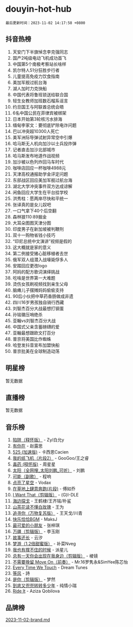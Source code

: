 # douyin-hot-hub

`最后更新时间：2023-11-02 14:17:58 +0800`

## 抖音热榜

1. 天安门下半旗悼念李克强同志
1. 国产2吨级电动飞机成功首飞
1. 中国第5个南极考察站长啥样
1. 凯尔特人51分狂胜步行者
1. 儿童提高免疫力饮食指南
1. 美加军舰过航台海
1. 湖人加时力克快船
1. 中国代表将鲁班锁送给联合国
1. 轻生女教师加班数石榴系谣言
1. 约旦国王与阿联酋总统会晤
1. 6名中国公民在菲律宾被绑架
1. 日本开始第3轮核污水排海
1. 缅甸李家文：要彻底铲除电诈问题
1. 巴以冲突超10300人死亡
1. 美军洲际导弹试射异常空中引爆
1. 哈马斯无人机向加沙以士兵投炸弹
1. 记者直击加沙北部城市
1. 哈马斯发布地道作战视频
1. 加沙被以色列炸回马车时代
1. 咖啡店回应一杯咖啡4988元
1. 天津高校通报助学金评定问题
1. 东部战区回应美加军舰过航台海
1. 湖北大学冲突事件双方达成谅解
1. 闲鱼回应大学生在平台挂学校
1. 洪秀柱：愿两岸尽快和平统一
1. 张译真的是女儿奴吧
1. 一口气拿下40个后空翻
1. 森林狼110:89掘金
1. 大耳朵图图天津分图
1. 印度男子在新加坡被判鞭刑
1. 双十一购物省钱小技巧
1. “印尼总统中文演讲”视频是假的
1. 这大概就是家的意义
1. 第二例接受猪心脏移植者去世
1. 俄军双人组潜入战壕毙俘多人
1. 安踏回应更改logo
1. 阿妈的配方歌词演绎挑战
1. 吃啥是世界第一大难题
1. 烫伤女孩刷视频找到亲生父母
1. 脑瘫儿子摆摊妈妈偷偷支持
1. 90后小伙把中草药香肠做成非遗
1. 四川16岁男孩独自骑行西藏
1. 刘智杰百分大战最想打钢蛋
1. 孙铭徽压哨绝杀
1. 亚翰vs刘智杰百分大战
1. 中国式父亲含蓄磅礴的爱
1. 亚翰最想跟欧文打百分
1. 普京将美国比作蜘蛛
1. 哈登发抖音宣布加盟快船
1. 普京批美在全球制造动荡

## 明星榜

暂无数据

## 直播榜

暂无数据

## 音乐榜

1. [陷阱（释怀版）](https://sf3-cdn-tos.douyinstatic.com/obj/tos-cn-ve-2774/oE8C21LeZrzKLDFfQYgMzx4GAIHageG5IzayY7) - Zy/白允y
1. [有你在](https://sf6-cdn-tos.douyinstatic.com/obj/tos-cn-ve-2774/o8zImmNsI8B0yfAW5FKAB1oBhkMAlIrwsZEi1V) - 赵露思
1. [525 (加速版)](https://sf3-cdn-tos.douyinstatic.com/obj/tos-cn-ve-2774/oIfKCtqfDyP8Vc9FpAPgWMyezT6LnDT1abRwGg) - 卡西恩Cacien
1. [我的纸飞机（片段2）](https://sf3-cdn-tos.douyinstatic.com/obj/tos-cn-ve-2774/oM2ZrKcg2CD5AeRB2gkeXOFB1IxAGJdZPazYHf) - GooGoo/王之睿
1. [毒药 (释怀版)](https://sf3-cdn-tos.douyinstatic.com/obj/tos-cn-ve-2774/oYILMEAzspdZBIzy4frJNB8ZHPHWAhiwowd4Ad) - 周星星
1. [太阳（全网搜_太阳刘鹏_可听）](https://sf6-cdn-tos.douyinstatic.com/obj/tos-cn-ve-2774/ogWbyIQnlBFImVbeDocRdCIYtBHlbJXgfZMvgz) - 刘鹏
1. [可能（副歌）](https://sf3-cdn-tos.douyinstatic.com/obj/tos-cn-ve-2774/cde1731888894259b333569393c2fb51) - 程响
1. [点亮了星空](https://sf6-cdn-tos.douyinstatic.com/obj/tos-cn-ve-2774/oEeZYED0P1FUySQvtdr5u4gInbCDeBOHzBhlrM) - Vodax
1. [在草地上肆意奔跑(片段)](https://sf3-cdn-tos.douyinstatic.com/obj/tos-cn-ve-2774/8831d494742f45dabdfa8adb8b817259) - 傅如乔
1. [I Want That（剪辑版）](https://sf6-cdn-tos.douyinstatic.com/obj/tos-cn-ve-2774/ogx30GAvzMkn0gNkBOfOm9s2vANhypgIh4QtWk) - (G)I-DLE
1. [海边探戈](https://sf3-cdn-tos.douyinstatic.com/obj/tos-cn-ve-2774/os9gE0VQCGqt6VQkZDyBBYvfSDY0QFe3vVmubn) - 王鹤棣/王齐铭/朴鲨
1. [山茶花读不懂白玫瑰](https://sf3-cdn-tos.douyinstatic.com/obj/tos-cn-ve-2774/osfn8B7DktrRHEPJgPCfDbw7QDQEkwC16BxZg9) - 王为
1. [追寻你（万物复苏版）](https://sf6-cdn-tos.douyinstatic.com/obj/tos-cn-ve-2774/oYeAZJsbjIDit9APmBg8u6uDUQnHmoCf3gbo74) - 王天戈/川青
1. [快乐恰恰BGM](https://sf3-cdn-tos.douyinstatic.com/obj/tos-cn-ve-2774/07b173ca7d2f40f3ba0b97ac7fa3a44a) - MaksJ
1. [最可爱的小朋友](https://sf6-cdn-tos.douyinstatic.com/obj/tos-cn-ve-2774/5bd491c213c64a2290532a2aad71f1ac) - 张梓琪
1. [万疆（剪辑版）](https://sf6-cdn-tos.douyinstatic.com/obj/tos-cn-ve-2774/ooG7oVgFlDTelKCjCsTTobQvbdtj1BBQXnfZd8) - 李玉刚
1. [故事还长](https://sf3-cdn-tos.douyinstatic.com/obj/tos-cn-ve-2774/30a26758c8594f0ab81ac675c33ee2c5) - 云汐
1. [梦游（1.2倍甜蜜版）](https://sf3-cdn-tos.douyinstatic.com/obj/tos-cn-ve-2774/o4gyAUm8hwufoEABmwVIiQtHsFuGzAEEWtNMzo) - 补菜Nveg
1. [我也有撑不住的时候](https://sf6-cdn-tos.douyinstatic.com/obj/tos-cn-ve-2774/okmtBE1dkIBhwxeiBJeDgQnQtICZWIJUI2bjQr) - 派星儿
1. [总有一天你会出现在我身边（剪辑版）](https://sf3-cdn-tos.douyinstatic.com/obj/tos-cn-ve-2774/oMLsHwhWW7CYoAhoWB9EXUQIzNBsfAJxpAoxCU) - 棱镜
1. [不需要挽留 Move On（前奏）](https://sf3-cdn-tos.douyinstatic.com/obj/tos-cn-ve-2774/ooCBhgCCkF4nExzQL9WZSUbitfA8IsDkgQIYhe) - Mr.16罗隽永&SimYee陈芯怡
1. [Every Time We Touch](https://sf6-cdn-tos.douyinstatic.com/obj/tos-cn-ve-2774/ogN6lUKQeBBfEVhIOMikG1CcJjugxk1tztZyhP) - Dream Tunes
1. [等风](https://sf6-cdn-tos.douyinstatic.com/obj/tos-cn-ve-2774/effb204e57d04c9da7a0a4c7dfa18c9b) - 詩
1. [是你（剪辑版）](https://sf6-cdn-tos.douyinstatic.com/obj/tos-cn-ve-2774/46019dae783c4c969944217fe1cfafc4) - 梦然
1. [到底又兜兜转转多少年](https://sf3-cdn-tos.douyinstatic.com/obj/tos-cn-ve-2774/os1AQ0obZlDYZQByBsnEHx8h9OoIgCJgXeOfwt) - 纯情小瑞
1. [Ride It](https://sf3-cdn-tos.douyinstatic.com/obj/tos-cn-ve-2774/oMZDIYec6eQynQyWBQnCM11DZzkgnBPtBpD4bi) - Aziza Qobilova

## 品牌榜

[2023-11-02-brand.md](2023-11-02-brand.md)
